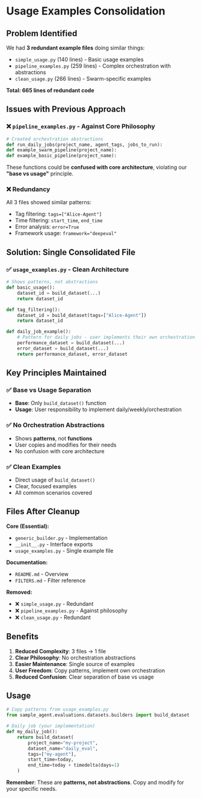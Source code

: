 # Usage Examples Consolidation

## Problem Identified

We had **3 redundant example files** doing similar things:
- `simple_usage.py` (140 lines) - Basic usage examples
- `pipeline_examples.py` (259 lines) - Complex orchestration with abstractions
- `clean_usage.py` (266 lines) - Swarm-specific examples

**Total: 665 lines of redundant code**

## Issues with Previous Approach

### ❌ `pipeline_examples.py` - Against Core Philosophy
```python
# Created orchestration abstractions
def run_daily_jobs(project_name, agent_tags, jobs_to_run):
def example_swarm_pipeline(project_name):
def example_basic_pipeline(project_name):
```

These functions could be **confused with core architecture**, violating our **"base vs usage"** principle.

### ❌ Redundancy 
All 3 files showed similar patterns:
- Tag filtering: `tags=["Alice-Agent"]`
- Time filtering: `start_time`, `end_time`
- Error analysis: `error=True`
- Framework usage: `framework="deepeval"`

## Solution: Single Consolidated File

### ✅ `usage_examples.py` - Clean Architecture
```python
# Shows patterns, not abstractions
def basic_usage():
    dataset_id = build_dataset(...)
    return dataset_id

def tag_filtering():
    dataset_id = build_dataset(tags=["Alice-Agent"])
    return dataset_id

def daily_job_example():
    # Pattern for daily jobs - user implements their own orchestration
    performance_dataset = build_dataset(...)
    error_dataset = build_dataset(...)
    return performance_dataset, error_dataset
```

## Key Principles Maintained

### ✅ Base vs Usage Separation
- **Base**: Only `build_dataset()` function
- **Usage**: User responsibility to implement daily/weekly/orchestration

### ✅ No Orchestration Abstractions
- Shows **patterns**, not **functions**
- User copies and modifies for their needs
- No confusion with core architecture

### ✅ Clean Examples
- Direct usage of `build_dataset()`
- Clear, focused examples
- All common scenarios covered

## Files After Cleanup

**Core (Essential):**
- `generic_builder.py` - Implementation
- `__init__.py` - Interface exports
- `usage_examples.py` - Single example file

**Documentation:**
- `README.md` - Overview
- `FILTERS.md` - Filter reference

**Removed:**
- ❌ `simple_usage.py` - Redundant
- ❌ `pipeline_examples.py` - Against philosophy
- ❌ `clean_usage.py` - Redundant

## Benefits

1. **Reduced Complexity**: 3 files → 1 file
2. **Clear Philosophy**: No orchestration abstractions
3. **Easier Maintenance**: Single source of examples
4. **User Freedom**: Copy patterns, implement own orchestration
5. **Reduced Confusion**: Clear separation of base vs usage

## Usage

```python
# Copy patterns from usage_examples.py
from sample_agent.evaluations.datasets.builders import build_dataset

# Daily job (your implementation)
def my_daily_job():
    return build_dataset(
        project_name="my-project",
        dataset_name="daily_eval",
        tags=["my-agent"],
        start_time=today,
        end_time=today + timedelta(days=1)
    )
```

**Remember**: These are **patterns, not abstractions**. Copy and modify for your specific needs. 